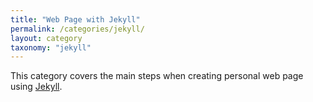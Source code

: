 ```yaml
---
title: "Web Page with Jekyll"
permalink: /categories/jekyll/
layout: category
taxonomy: "jekyll"
---
```


This category covers the main steps when creating personal web page using [Jekyll](https://jekyllrb.com).
